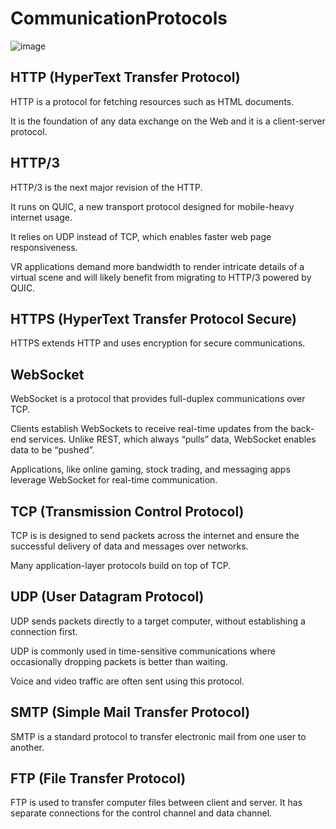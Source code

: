 # CommunicationProtocols

![image](https://github.com/luiscoco/CommunicationProtocols/assets/32194879/0aac54b9-3bc5-40a1-ac48-fa42b7949647)

## HTTP (HyperText Transfer Protocol)

HTTP is a protocol for fetching resources such as HTML documents. 

It is the foundation of any data exchange on the Web and it is a client-server protocol.

## HTTP/3

HTTP/3 is the next major revision of the HTTP. 

It runs on QUIC, a new transport protocol designed for mobile-heavy internet usage. 

It relies on UDP instead of TCP, which enables faster web page responsiveness. 

VR applications demand more bandwidth to render intricate details of a virtual scene and will likely benefit from migrating to HTTP/3 powered by QUIC.

## HTTPS (HyperText Transfer Protocol Secure)

HTTPS extends HTTP and uses encryption for secure communications.

## WebSocket

WebSocket is a protocol that provides full-duplex communications over TCP. 

Clients establish WebSockets to receive real-time updates from the back-end services. Unlike REST, which always “pulls” data, WebSocket enables data to be “pushed”.

Applications, like online gaming, stock trading, and messaging apps leverage WebSocket for real-time communication.

## TCP (Transmission Control Protocol)

TCP is is designed to send packets across the internet and ensure the successful delivery of data and messages over networks. 

Many application-layer protocols build on top of TCP.

## UDP (User Datagram Protocol)

UDP sends packets directly to a target computer, without establishing a connection first. 

UDP is commonly used in time-sensitive communications where occasionally dropping packets is better than waiting.

Voice and video traffic are often sent using this protocol.

## SMTP (Simple Mail Transfer Protocol)

SMTP is a standard protocol to transfer electronic mail from one user to another.

## FTP (File Transfer Protocol)

FTP is used to transfer computer files between client and server. It has separate connections for the control channel and data channel.

